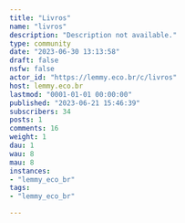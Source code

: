 ```yaml
---
title: "Livros" 
name: "livros"
description: "Description not available."
type: community
date: "2023-06-30 13:13:58"
draft: false
nsfw: false
actor_id: "https://lemmy.eco.br/c/livros"
host: lemmy.eco.br
lastmod: "0001-01-01 00:00:00"
published: "2023-06-21 15:46:39"
subscribers: 34
posts: 1
comments: 16
weight: 1
dau: 1
wau: 8
mau: 8
instances:
- "lemmy_eco_br"
tags: 
- "lemmy_eco_br"

---
```

